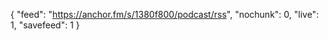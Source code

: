 {
  "feed": "https://anchor.fm/s/1380f800/podcast/rss",
  "nochunk": 0,
  "live": 1,
  "savefeed": 1
}

